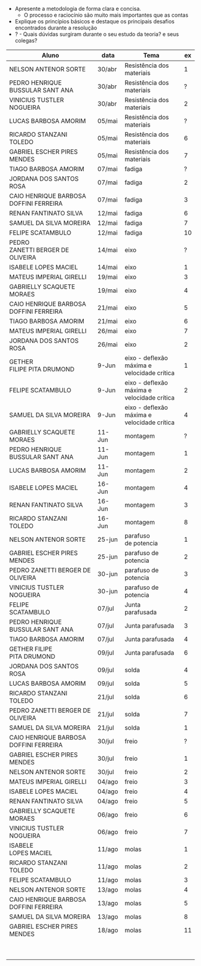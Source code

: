 - Apresente a metodologia de forma clara e concisa.
    - O processo e raciocínio são muito mais importantes que as contas
- Explique os princípios básicos e destaque os principais desafios encontrados durante a resolução
- ? - Quais dúvidas surgiram durante o seu estudo da teoria? e seus colegas?

|Aluno|data|Tema|ex|
|---|---|---|---|
|NELSON ANTENOR SORTE|30/abr|Resistência dos  <br>materiais|1|
|PEDRO HENRIQUE BUSSULAR SANT ANA|30/abr|Resistência dos  <br>materiais|?|
|VINICIUS TUSTLER NOGUEIRA|30/abr|Resistência dos  <br>materiais|2|
|LUCAS BARBOSA AMORIM|05/mai|Resistência dos  <br>materiais|?|
|RICARDO STANZANI TOLEDO|05/mai|Resistência dos  <br>materiais|6|
|GABRIEL ESCHER PIRES MENDES|05/mai|Resistência dos  <br>materiais|7|
|TIAGO BARBOSA AMORIM|07/mai|fadiga|?|
|JORDANA DOS SANTOS ROSA|07/mai|fadiga|2|
|CAIO HENRIQUE BARBOSA DOFFINI FERREIRA|07/mai|fadiga|3|
|RENAN FANTINATO SILVA|12/mai|fadiga|6|
|SAMUEL DA SILVA MOREIRA|12/mai|fadiga|7|
|FELIPE SCATAMBULO|12/mai|fadiga|10|
|PEDRO  <br>ZANETTI BERGER DE OLIVEIRA|14/mai|eixo|?|
|ISABELE LOPES MACIEL|14/mai|eixo|1|
|MATEUS IMPERIAL GIRELLI|19/mai|eixo|3|
|GABRIELLY SCAQUETE MORAES|19/mai|eixo|4|
|CAIO HENRIQUE BARBOSA DOFFINI FERREIRA|21/mai|eixo|5|
|TIAGO BARBOSA AMORIM|21/mai|eixo|6|
|MATEUS IMPERIAL GIRELLI|26/mai|eixo|7|
|JORDANA DOS SANTOS ROSA|26/mai|eixo|2|
|GETHER  <br>FILIPE PITA DRUMOND|9-Jun|eixo - deflexão  <br>máxima e velocidade crítica|1|
|FELIPE SCATAMBULO|9-Jun|eixo - deflexão  <br>máxima e velocidade crítica|2|
|SAMUEL DA SILVA MOREIRA|9-Jun|eixo - deflexão  <br>máxima e velocidade crítica|4|
|GABRIELLY SCAQUETE MORAES|11-Jun|montagem|?|
|PEDRO HENRIQUE BUSSULAR SANT ANA|11-Jun|montagem|1|
|LUCAS BARBOSA AMORIM|11-Jun|montagem|2|
|ISABELE LOPES MACIEL|16-Jun|montagem|4|
|RENAN FANTINATO SILVA|16-Jun|montagem|3|
|RICARDO STANZANI TOLEDO|16-Jun|montagem|8|
|NELSON ANTENOR SORTE|25-jun|parafuso  <br>de potencia|1|
|GABRIEL ESCHER PIRES MENDES|25-jun|parafuso de  <br>potencia|2|
|PEDRO ZANETTI BERGER DE OLIVEIRA|30-jun|parafuso de  <br>potencia|3|
|VINICIUS TUSTLER NOGUEIRA|30-jun|parafuso de  <br>potencia|4|
|FELIPE  <br>SCATAMBULO|07/jul|Junta  <br>parafusada|2|
|PEDRO HENRIQUE BUSSULAR SANT ANA|07/jul|Junta parafusada|3|
|TIAGO BARBOSA AMORIM|07/jul|Junta parafusada|4|
|GETHER FILIPE  <br>PITA DRUMOND|09/jul|Junta parafusada|6|
|JORDANA DOS SANTOS ROSA|09/jul|solda|4|
|LUCAS BARBOSA AMORIM|09/jul|solda|5|
|RICARDO STANZANI TOLEDO|21/jul|solda|6|
|PEDRO ZANETTI BERGER DE OLIVEIRA|21/jul|solda|7|
|SAMUEL DA SILVA MOREIRA|21/jul|solda|1|
|CAIO HENRIQUE BARBOSA DOFFINI FERREIRA|30/jul|freio|?|
|GABRIEL ESCHER PIRES MENDES|30/jul|freio|1|
|NELSON ANTENOR SORTE|30/jul|freio|2|
|MATEUS IMPERIAL GIRELLI|04/ago|freio|3|
|ISABELE LOPES MACIEL|04/ago|freio|4|
|RENAN FANTINATO SILVA|04/ago|freio|5|
|GABRIELLY SCAQUETE MORAES|06/ago|freio|6|
|VINICIUS TUSTLER NOGUEIRA|06/ago|freio|7|
|ISABELE  <br>LOPES MACIEL|11/ago|molas|1|
|RICARDO STANZANI TOLEDO|11/ago|molas|2|
|FELIPE SCATAMBULO|11/ago|molas|3|
|NELSON ANTENOR SORTE|13/ago|molas|4|
|CAIO HENRIQUE BARBOSA DOFFINI FERREIRA|13/ago|molas|5|
|SAMUEL DA SILVA MOREIRA|13/ago|molas|8|
|GABRIEL ESCHER PIRES MENDES|18/ago|molas|11|
|||||
|||||
|||||
|||||
|||||
|||||
|||||
|||||
|||||
